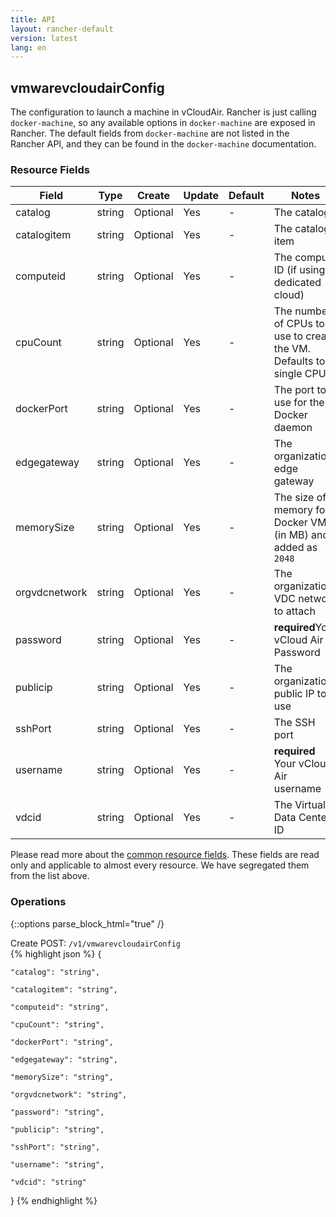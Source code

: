 ```yaml
---
title: API
layout: rancher-default
version: latest
lang: en
---
```


## vmwarevcloudairConfig

The configuration to launch a machine in vCloudAir. Rancher is just calling `docker-machine`, so any available options in `docker-machine` are exposed in Rancher. The default fields from `docker-machine` are not listed in the Rancher API, and they can be found in the `docker-machine` documentation.

### Resource Fields

Field | Type | Create | Update | Default | Notes
---|---|---|---|---|---
catalog | string | Optional | Yes | - | The catalog
catalogitem | string | Optional | Yes | - | The catalog item
computeid | string | Optional | Yes | - | The compute ID (if using dedicated cloud)
cpuCount | string | Optional | Yes | - | The number of CPUs to use to create the VM. Defaults to single CPU
dockerPort | string | Optional | Yes | - | The port to use for the Docker daemon
edgegateway | string | Optional | Yes | - | The organization edge gateway
memorySize | string | Optional | Yes | - | The size of memory for Docker VM (in MB) and added as `2048`
orgvdcnetwork | string | Optional | Yes | - | The organization VDC network to attach
password | string | Optional | Yes | - | <strong>required</strong>Your vCloud Air Password
publicip | string | Optional | Yes | - | The  organization public IP to use
sshPort | string | Optional | Yes | - | The SSH port
username | string | Optional | Yes | - | <strong>required</strong> Your vCloud Air username
vdcid | string | Optional | Yes | - | The Virtual Data Center ID


Please read more about the [common resource fields]({{site.baseurl}}/rancher/{{page.version}}/{{page.lang}}/api/common/). 
These fields are read only and applicable to almost every resource. We have segregated them from the list above.


### Operations
{::options parse_block_html="true" /}



<div class="action">
<span class="header">
Create
<span class="headerright">POST:  <code>/v1/vmwarevcloudairConfig</code></span></span>
<div class="action-contents">
{% highlight json %} 
{

	"catalog": "string",

	"catalogitem": "string",

	"computeid": "string",

	"cpuCount": "string",

	"dockerPort": "string",

	"edgegateway": "string",

	"memorySize": "string",

	"orgvdcnetwork": "string",

	"password": "string",

	"publicip": "string",

	"sshPort": "string",

	"username": "string",

	"vdcid": "string"

} 
{% endhighlight %}
</div>
</div>










